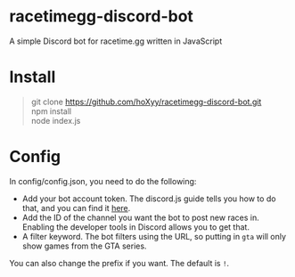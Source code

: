 # racetimegg-discord-bot
A simple Discord bot for racetime.gg written in JavaScript

# Install

> git clone https://github.com/hoXyy/racetimegg-discord-bot.git  
> npm install  
> node index.js

# Config
In config/config.json, you need to do the following:
* Add your bot account token. The discord.js guide tells you how to do that, and you can find it [here](https://discordjs.guide/).
* Add the ID of the channel you want the bot to post new races in. Enabling the developer tools in Discord allows you to get that.
* A filter keyword. The bot filters using the URL, so putting in `gta` will only show games from the GTA series.

You can also change the prefix if you want. The default is `!`.


